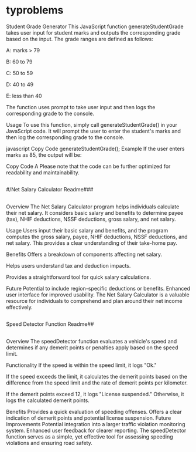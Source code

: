 # typroblems
Student Grade Generator
This JavaScript function generateStudentGrade takes user input for student marks and outputs the corresponding grade based on the input. The grade ranges are defined as follows:

A: marks > 79

B: 60 to 79

C: 50 to 59

D: 40 to 49

E: less than 40

The function uses prompt to take user input and then logs the corresponding grade to the console.

Usage
To use this function, simply call generateStudentGrade() in your JavaScript code. It will prompt the user to enter the student's marks and then log the corresponding grade to the console.

javascript
Copy Code
generateStudentGrade();
Example
If the user enters marks as 85, the output will be:

Copy Code
A
Please note that the code can be further optimized for readability and maintainability.

##
#/Net Salary Calculator Readme###
##
Overview
The Net Salary Calculator program helps individuals calculate their net salary. It considers basic salary and benefits to determine payee (tax), NHIF deductions, NSSF deductions, gross salary, and net salary.

Usage
Users input their basic salary and benefits, and the program computes the gross salary, payee, NHIF deductions, NSSF deductions, and net salary. This provides a clear understanding of their take-home pay.

Benefits
Offers a breakdown of components affecting net salary.

Helps users understand tax and deduction impacts.

Provides a straightforward tool for quick salary calculations.

Future
Potential to include region-specific deductions or benefits.
Enhanced user interface for improved usability.
The Net Salary Calculator is a valuable resource for individuals to comprehend and plan around their net income effectively.


##
Speed Detector Function Readme##
##
Overview
The speedDetector function evaluates a vehicle's speed and determines if any demerit points or penalties apply based on the speed limit.

Functionality
If the speed is within the speed limit, it logs "Ok."

If the speed exceeds the limit, it calculates the demerit points based on the difference from the speed limit and the rate of demerit points per kilometer.

If the demerit points exceed 12, it logs "License suspended." Otherwise, it logs the calculated demerit points.

Benefits
Provides a quick evaluation of speeding offenses.
Offers a clear indication of demerit points and potential license suspension.
Future Improvements
Potential integration into a larger traffic violation monitoring system.
Enhanced user feedback for clearer reporting.
The speedDetector function serves as a simple, yet effective tool for assessing speeding violations and ensuring road safety.

